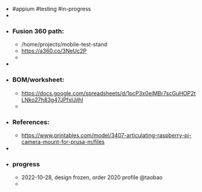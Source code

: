 - #appium #testing #in-progress
-
- ### Fusion 360 path:
	- /home/projects/mobile-test-stand
	- https://a360.co/3NeUc2P
	-
-
- ### BOM/worksheet:
	- https://docs.google.com/spreadsheets/d/1pcP3x0ejMBr7scGuHOP2tLNko27h83g47JPfxIJjlhI
	-
- ### References:
	- https://www.printables.com/model/3407-articulating-raspberry-pi-camera-mount-for-prusa-m/files
-
- ### progress
	- 2022-10-28, design frozen, order 2020 profile @taobao
	-
